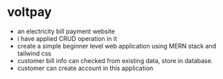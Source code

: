 # voltpay
- an electricity bill payment website
- i have applied CRUD operation in it
- create a simple beginner level web application using MERN stack and tailwind css
- customer bill info can checked from existing data, store in database.
- customer can create account in this application
